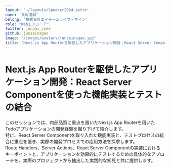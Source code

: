 ```yaml
---
layout: '~/layouts/Speaker2024.astro'
name: '長尾准誠'
belong: '株式会社エイチームライフデザイン'
role: "Webエンジニア"
twitter: junpai_code
github: junseinagao
image: "/images/avatars/junseinagao.jpg"
title: "Next.js App Routerを駆使したアプリケーション開発：React Server Componentを使った機能実装とテストの結合"
---
```


# Next.js App Routerを駆使したアプリケーション開発：React Server Componentを使った機能実装とテストの結合


このセッションでは、内部品質に重点を置いたNext.js App Routerを用いたTodoアプリケーションの開発経験を掘り下げて紹介します。  
特に、React Server Componentを取り入れた機能実装と、テストプロセスの統合に重点を置き、実際の開発プロセスでの応用方法を探求します。  
Route Handlers、Server Actions、React Server Componentの実装におけるキーポイントと、アプリケーションを効果的にテストするための具体的なアプローチを、実際のプロジェクトから抽出した実践的な知見と共に提供します。
